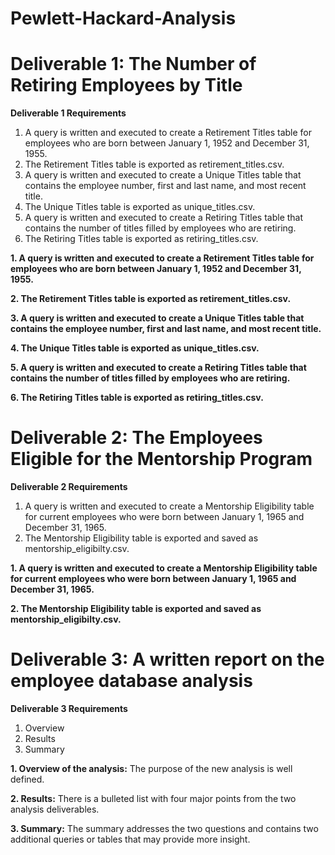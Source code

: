 # Pewlett-Hackard-Analysis


# Deliverable 1: The Number of Retiring Employees by Title
**Deliverable 1 Requirements**
1. A query is written and executed to create a Retirement Titles table for employees who are born between January 1, 1952 and December 31, 1955.
2. The Retirement Titles table is exported as retirement_titles.csv.
3. A query is written and executed to create a Unique Titles table that contains the employee number, first and last name, and most recent title.
4. The Unique Titles table is exported as unique_titles.csv.
5. A query is written and executed to create a Retiring Titles table that contains the number of titles filled by employees who are retiring.
6. The Retiring Titles table is exported as retiring_titles.csv.

**1. A query is written and executed to create a Retirement Titles table for employees who are born between January 1, 1952 and December 31, 1955.**


**2. The Retirement Titles table is exported as retirement_titles.csv.**


**3. A query is written and executed to create a Unique Titles table that contains the employee number, first and last name, and most recent title.**


**4. The Unique Titles table is exported as unique_titles.csv.**


**5. A query is written and executed to create a Retiring Titles table that contains the number of titles filled by employees who are retiring.**


**6. The Retiring Titles table is exported as retiring_titles.csv.**




# Deliverable 2: The Employees Eligible for the Mentorship Program
**Deliverable 2 Requirements**
1. A query is written and executed to create a Mentorship Eligibility table for current employees who were born between January 1, 1965 and December 31, 1965.
2. The Mentorship Eligibility table is exported and saved as mentorship_eligibilty.csv. 

**1. A query is written and executed to create a Mentorship Eligibility table for current employees who were born between January 1, 1965 and December 31, 1965.**


**2. The Mentorship Eligibility table is exported and saved as mentorship_eligibilty.csv.** 


# Deliverable 3: A written report on the employee database analysis
**Deliverable 3 Requirements** 
1. Overview
2. Results
3. Summary 

**1. Overview of the analysis:**
The purpose of the new analysis is well defined.
        
**2. Results:**
There is a bulleted list with four major points from the two analysis deliverables.

**3. Summary:**
The summary addresses the two questions and contains two additional queries or tables that may provide more insight.
